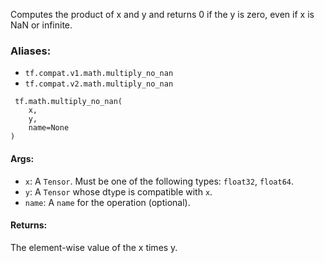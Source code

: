 
Computes the product of x and y and returns 0 if the y is zero, even if x is NaN or infinite.
### Aliases:
- `tf.compat.v1.math.multiply_no_nan`
- `tf.compat.v2.math.multiply_no_nan`

```
 tf.math.multiply_no_nan(
    x,
    y,
    name=None
)
```
#### Args:
- `x`: A `Tensor`. Must be one of the following types: `float32`, `float64`.
- `y`: A `Tensor` whose dt`y`pe is compatible with `x`.
- `name`: A `name` for the operation (optional).
#### Returns:

The element-wise value of the x times y.
